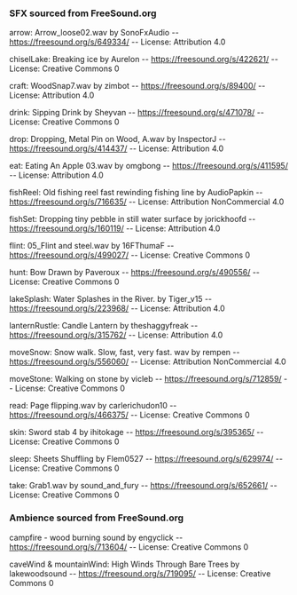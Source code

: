 
### SFX sourced from FreeSound.org

arrow: Arrow_loose02.wav by SonoFxAudio -- https://freesound.org/s/649334/ -- License: Attribution 4.0

chiselLake: Breaking ice by Aurelon -- https://freesound.org/s/422621/ -- License: Creative Commons 0

craft: WoodSnap7.wav by zimbot -- https://freesound.org/s/89400/ -- License: Attribution 4.0

drink: Sipping Drink by Sheyvan -- https://freesound.org/s/471078/ -- License: Creative Commons 0

drop: Dropping, Metal Pin on Wood, A.wav by InspectorJ -- https://freesound.org/s/414437/ -- License: Attribution 4.0

eat: Eating An Apple 03.wav by omgbong -- https://freesound.org/s/411595/ -- License: Attribution 4.0

fishReel: Old fishing reel fast rewinding fishing line by AudioPapkin -- https://freesound.org/s/716635/ -- License: Attribution NonCommercial 4.0

fishSet: Dropping tiny pebble in still water surface by jorickhoofd -- https://freesound.org/s/160119/ -- License: Attribution 4.0

flint: 05_Flint and steel.wav by 16FThumaF -- https://freesound.org/s/499027/ -- License: Creative Commons 0

hunt: Bow Drawn by Paveroux -- https://freesound.org/s/490556/ -- License: Creative Commons 0

lakeSplash: Water Splashes in the River. by Tiger_v15 -- https://freesound.org/s/223968/ -- License: Attribution 4.0

lanternRustle: Candle Lantern by theshaggyfreak -- https://freesound.org/s/315762/ -- License: Attribution 4.0

moveSnow: Snow walk. Slow, fast, very fast. wav by rempen -- https://freesound.org/s/556060/ -- License: Attribution NonCommercial 4.0

moveStone: Walking on stone by vicleb -- https://freesound.org/s/712859/ -- License: Creative Commons 0

read: Page flipping.wav by carlerichudon10 -- https://freesound.org/s/466375/ -- License: Creative Commons 0

skin: Sword stab 4 by ihitokage -- https://freesound.org/s/395365/ -- License: Creative Commons 0

sleep: Sheets Shuffling by Flem0527 -- https://freesound.org/s/629974/ -- License: Creative Commons 0

take: Grab1.wav by sound_and_fury -- https://freesound.org/s/652661/ -- License: Creative Commons 0

### Ambience sourced from FreeSound.org

campfire - wood burning sound by engyclick -- https://freesound.org/s/713604/ -- License: Creative Commons 0

caveWind & mountainWind: High Winds Through Bare Trees by lakewoodsound -- https://freesound.org/s/719095/ -- License: Creative Commons 0

